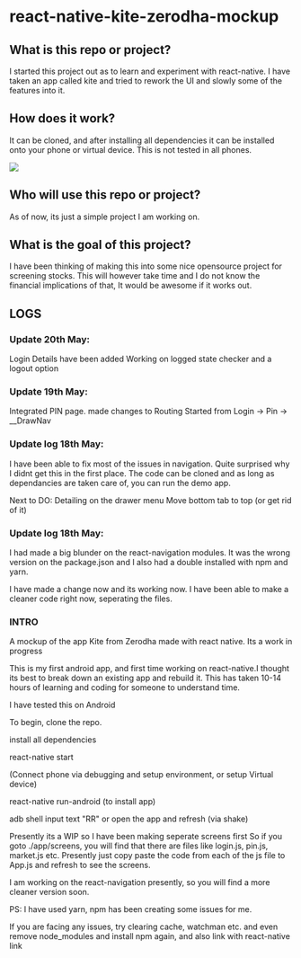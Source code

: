 # react-native-kite-zerodha-mockup

## What is this repo or project?

I started this project out as to learn and experiment with react-native. I have taken an app called kite and tried to rework the UI and slowly some of the features into it. 

## How does it work?
It can be cloned, and after installing all dependencies it can be installed onto your phone or virtual device. This is not tested in all phones. 

<img src="./references/test.gif">

## Who will use this repo or project?
As of now, its just a simple project I am working on.

## What is the goal of this project?
I have been thinking of making this into some nice opensource project for screening stocks. This will however take time and I do not know the financial implications of that, It would be awesome if it works out.


## LOGS

### Update 20th May:
Login Details have been added
Working on logged state checker 
and a logout option

### Update 19th May:
Integrated PIN page.
made changes to Routing
Started from Login -> Pin -> __DrawNav

### Update log 18th May:

I have been able to fix most of the issues in navigation. Quite surprised why I didnt get this in the first place.
The code can be cloned and as long as dependancies are taken care of, you can run the demo app.

Next to DO:
Detailing on the drawer menu
Move bottom tab to top (or get rid of it)

### Update log 18th May:

I had made a big blunder on the react-navigation modules. It was the wrong version on the package.json and I also had a double installed with npm and yarn. 

I have made a change now and its working now. 
I have been able to make a cleaner code right now,
seperating the files.

### INTRO

A mockup of the app Kite from Zerodha made with react native. Its a work in progress

This is my first android app, and first time working on react-native.I thought its best to break down an existing app and rebuild it.
This has taken 10-14 hours of learning and coding for someone to understand time.

I have tested this on Android

To begin, clone the repo.

install all dependencies

react-native start

(Connect phone via debugging and setup environment, or setup Virtual device)

react-native run-android (to install app)

adb shell input text "RR" or open the app and refresh (via shake)

Presently its a WIP so I have been making seperate screens first
So if you goto ./app/screens, you will find that there are 
files like login.js, pin.js, market.js etc.
Presently just copy paste the code from each of the js file to App.js and refresh to see the screens. 

I am working on the react-navigation presently, so you will find a more cleaner version soon.

PS: I have used yarn, npm has been creating some issues for me.

If you are facing any issues, try clearing cache, watchman etc. and even remove node_modules and install npm again, and also link with react-native link